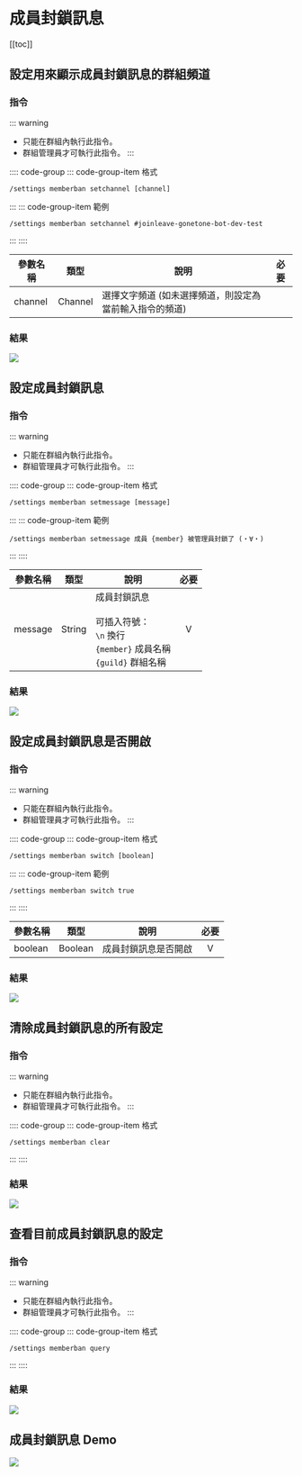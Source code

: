 # 成員封鎖訊息

[[toc]]

## 設定用來顯示成員封鎖訊息的群組頻道

### 指令

::: warning
- 只能在群組內執行此指令。
- 群組管理員才可執行此指令。
:::

:::: code-group
::: code-group-item 格式
```text:no-line-numbers
/settings memberban setchannel [channel]
```
:::
::: code-group-item 範例
```text:no-line-numbers
/settings memberban setchannel #joinleave-gonetone-bot-dev-test
```
:::
::::

| 參數名稱    | 類型      | 說明                            | 必要  |
|---------|---------|-------------------------------|:---:|
| channel | Channel | 選擇文字頻道 (如未選擇頻道，則設定為當前輸入指令的頻道) |     |

### 結果

![](../.vuepress/public/settings/memberban/setchannel.png)

## 設定成員封鎖訊息

### 指令

::: warning
- 只能在群組內執行此指令。
- 群組管理員才可執行此指令。
:::

:::: code-group
::: code-group-item 格式
```text:no-line-numbers
/settings memberban setmessage [message]
```
:::
::: code-group-item 範例
```text:no-line-numbers
/settings memberban setmessage 成員 {member} 被管理員封鎖了 (・∀・)
```
:::
::::

| 參數名稱    | 類型     | 說明                                                                   | 必要  |
|---------|--------|----------------------------------------------------------------------|:---:|
| message | String | 成員封鎖訊息<br><br>可插入符號：<br>`\n` 換行<br>`{member}` 成員名稱<br>`{guild}` 群組名稱 |  V  |

### 結果

![](../.vuepress/public/settings/memberban/setmessage.png)

## 設定成員封鎖訊息是否開啟

### 指令

::: warning
- 只能在群組內執行此指令。
- 群組管理員才可執行此指令。
:::

:::: code-group
::: code-group-item 格式
```text:no-line-numbers
/settings memberban switch [boolean]
```
:::
::: code-group-item 範例
```text:no-line-numbers
/settings memberban switch true
```
:::
::::

| 參數名稱    | 類型      | 說明         | 必要  |
|---------|---------|------------|:---:|
| boolean | Boolean | 成員封鎖訊息是否開啟 |  V  |

### 結果

![](../.vuepress/public/settings/memberban/switch.png)

## 清除成員封鎖訊息的所有設定

### 指令

::: warning
- 只能在群組內執行此指令。
- 群組管理員才可執行此指令。
:::

:::: code-group
::: code-group-item 格式
```text:no-line-numbers
/settings memberban clear
```
:::
::::

### 結果

![](../.vuepress/public/settings/memberban/clear.png)

## 查看目前成員封鎖訊息的設定

### 指令

::: warning
- 只能在群組內執行此指令。
- 群組管理員才可執行此指令。
:::

:::: code-group
::: code-group-item 格式
```text:no-line-numbers
/settings memberban query
```
:::
::::

### 結果

![](../.vuepress/public/settings/memberban/query.png)

## 成員封鎖訊息 Demo

![](../.vuepress/public/settings/memberban/message_demo.png)

